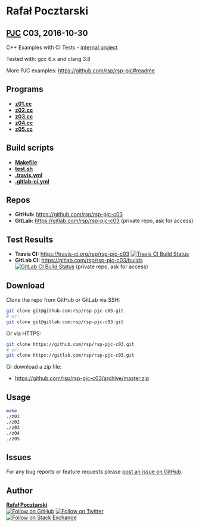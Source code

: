 Rafał Pocztarski
=
[PJC][pjc-url] C03, 2016-10-30
-
C++ Examples with CI Tests -
[internal project](https://github.com/rsp/rsp-internal#readme)

Tested with: gcc 6.x and clang 3.8

More PJC examples: https://github.com/rsp/rsp-pjc#readme

Programs
-
* [**z01.cc**](z01.cc)
* [**z02.cc**](z02.cc)
* [**z03.cc**](z03.cc)
* [**z04.cc**](z04.cc)
* [**z05.cc**](z05.cc)

Build scripts
-
* [**Makefile**](Makefile)
* [**test.sh**](test.sh)
* [**.travis.yml**](.travis.yml)
* [**.gitlab-ci.yml**](.gitlab-ci.yml)

Repos
-
* **GitHub:** https://github.com/rsp/rsp-pjc-c03
* **GitLab:** https://gitlab.com/rsp/rsp-pjc-c03 (private repo, ask for access)

Test Results
-
* **Travis CI:** https://travis-ci.org/rsp/rsp-pjc-c03 [![Travis CI Build Status][travis-img]][travis-url]
* **GitLab CI:** https://gitlab.com/rsp/rsp-pjc-c03/builds [![GitLab CI Build Status][gitlabci-img]][gitlabci-url] (private repo, ask for access)

Download
-
Clone the repo from GitHub or GitLab via SSH:
```sh
git clone git@github.com:rsp/rsp-pjc-c03.git
# or:
git clone git@gitlab.com:rsp/rsp-pjc-c03.git
```
Or via HTTPS:
```sh
git clone https://github.com/rsp/rsp-pjc-c03.git
# or:
git clone https://gitlab.com/rsp/rsp-pjc-c03.git
```
Or download a zip file:

* https://github.com/rsp/rsp-pjc-c03/archive/master.zip

Usage
-
```sh
make
./z01
./z02
./z03
./z04
./z05
```

Issues
------
For any bug reports or feature requests please
[post an issue on GitHub][issues-url].

Author
------
[**Rafał Pocztarski**](https://pocztarski.com/)
<br/>
[![Follow on GitHub][github-follow-img]][github-follow-url]
[![Follow on Twitter][twitter-follow-img]][twitter-follow-url]
<br/>
[![Follow on Stack Exchange][stackexchange-img]][stackoverflow-url]

[pjc-url]: https://github.com/rsp/rsp-pjc#readme
[github-url]: https://github.com/rsp/rsp-pjc-c03
[issues-url]: https://github.com/rsp/rsp-pjc-c03/issues
[gitlab-url]: https://gitlab.com/rsp/rsp-pjc-c03
[travis-img]: https://travis-ci.org/rsp/rsp-pjc-c03.svg?branch=master
[travis-url]: https://travis-ci.org/rsp/rsp-pjc-c03
[gitlabci-img]: https://gitlab.com/rsp/rsp-pjc-c03/badges/master/build.svg
[gitlabci-url]: https://gitlab.com/rsp/rsp-pjc-c03/builds
[github-follow-url]: https://github.com/rsp
[github-follow-img]: https://img.shields.io/github/followers/rsp.svg?style=social&label=Follow
[twitter-follow-url]: https://twitter.com/intent/follow?screen_name=pocztarski
[twitter-follow-img]: https://img.shields.io/twitter/follow/pocztarski.svg?style=social&label=Follow
[stackoverflow-url]: https://stackoverflow.com/users/613198/rsp
[stackexchange-url]: https://stackexchange.com/users/303952/rsp
[stackexchange-img]: https://stackexchange.com/users/flair/303952.png
